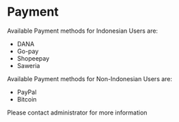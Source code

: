 # Payment

Available Payment methods for Indonesian Users are:
- DANA
- Go-pay
- Shopeepay
- Saweria

Available Payment methods for Non-Indonesian Users are:
- PayPal
- Bitcoin

Please contact administrator for more information
